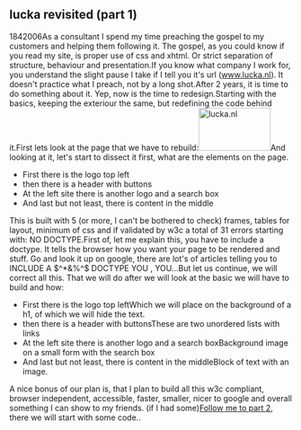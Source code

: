 <article><h1>lucka revisited (part 1)</h1><time><span class="day">18</span><span class="month">4</span><span class="year">2006</span></time>As a consultant I spend my time preaching the gospel to my customers and helping them following it. The gospel, as you could know if you read my site, is proper use of css and xhtml. Or strict separation of structure, behaviour and presentation.<!--more-->If you know what company I work for, you understand the slight pause I take if I tell you it's url (<a href="http://www.lucka.nl">www.lucka.nl</a>). It doesn't practice what I preach, not by a long shot.After 2 years, it is time to do something about it. Yep, now is the time to redesign.Starting with the basics, keeping the exteriour the same, but  redefining the code behind it.First lets look at the page that we have to rebuild:<img width="128" height="76" id="image123" alt="lucka.nl" src="http://www.wnas.nl/wp-content/uploads/2006/03/lucka.thumbnail.png" />And looking at it, let's start to dissect it first, what are the elements on the page.<ul>	<li>First there is the logo top left</li>	<li>then there is a header with buttons</li>	<li>At the left site there is another logo and a search box</li>	<li>And last but not least, there is content in the middle</li></ul>This is built with 5 (or more, I can't be bothered to check) frames, tables for layout, minimum of css and if validated by w3c a total of 31 errors starting with: NO DOCTYPE.First of, let me explain this, you have to include a doctype. It tells the browser how you want your page to be rendered and stuff. Go and look it up on google, there are lot's of articles telling you to INCLUDE A $^*&%^$ DOCTYPE YOU , YOU...But let us continue, we will correct all this. That we will do after we will look at the basic we will have to build and how:<ul>	<li>First there is the logo top leftWhich we will place on the background of a h1, of which we will hide the text.</li>	<li>then there is a header with buttonsThese are two unordered lists with links</li>	<li>At the left site there is another logo and a search boxBackground image on a small form with the search box</li>	<li>And last but not least, there is content in the middleBlock of text with an image.</li></ul>A nice bonus of our plan is, that I plan to build all this w3c compliant, browser independent, accessible, faster, smaller, nicer to google and overall something I can show to my friends. (if I had some)<a title="PART 2" href="http://www.wnas.nl/?p=133">Follow me to part 2</a>, there we will start with some code..</article>